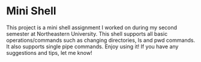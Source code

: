 # Mini Shell

This project is a mini shell assignment I worked on during my second semester at Northeastern University. This shell supports all basic operations/commands such
as changing directories, ls and pwd commands. It also supports single pipe commands. Enjoy using it! If you have any suggestions and tips, let me know!
